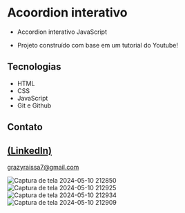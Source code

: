 # Acoordion interativo
 
 - Accordion interativo JavaScript

 - Projeto construído com base em um tutorial do Youtube!

## Tecnologias

- HTML
- CSS
- JavaScript
- Git e Github
 
## Contato
[(LinkedIn)](https://www.linkedin.com/in/grazielly-raissa-pereira-b511342b6?utm_source=share&utm_campaign=share_via&utm_content=profile&utm_medium=android_app)
-----
grazyraissa7@gmail.com

![Captura de tela 2024-05-10 212850](https://github.com/GraziellyRaissa1/Accordion-interativo-Javascript/assets/147439694/f536169d-ee0b-463f-84f5-8858d094ffda)
![Captura de tela 2024-05-10 212925](https://github.com/GraziellyRaissa1/Accordion-interativo-Javascript/assets/147439694/3e3d6e4d-4752-4721-9c0f-68361ff33ca8)
![Captura de tela 2024-05-10 212934](https://github.com/GraziellyRaissa1/Accordion-interativo-Javascript/assets/147439694/5bc7c537-a540-4df5-88eb-b8fcde1c18c1)
![Captura de tela 2024-05-10 212909](https://github.com/GraziellyRaissa1/Accordion-interativo-Javascript/assets/147439694/abf71994-a621-4b21-ab04-0ffcf1691d45)
